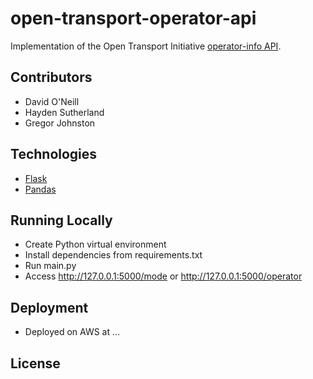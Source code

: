 # open-transport-operator-api

Implementation of the Open Transport Initiative [operator-info API](https://app.swaggerhub.com/apis/open-transport/operator-info/).

## Contributors
* David O'Neill
* Hayden Sutherland
* Gregor Johnston

## Technologies
* [Flask](https://flask.palletsprojects.com/en/2.0.x/)
* [Pandas](https://pandas.pydata.org/)

## Running Locally
* Create Python virtual environment
* Install dependencies from requirements.txt
* Run main.py
* Access http://127.0.0.1:5000/mode or http://127.0.0.1:5000/operator

## Deployment
* Deployed on AWS at ...

## License




